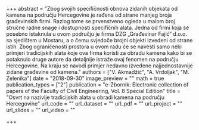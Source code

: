 +++
abstract = "Zbog svojih specifičnosti obnova zidanih objekata od kamena na području Hercegovine je rađena od strane manjeg broja građevinskih firmi. Razlog tome se prvenstveno ogleda u malom broj stručne radne snage i dostupnosti specifičnih alata. Jedna od firmi koja se posebno istaknula u ovom području je firma DZG „Građevinar Fajić“ d.o.o. sa sjedištem u Mostaru, a o čemu svjedoče brojni objekti izvedeni od strane istih. Zbog ograničenosti prostora u ovom radu će se navesti samo neki primjeri tradicijskih alata koje ova firma koristi za obradu kamena kako bi se potaknulo druge autore da detaljnije istraže ovaj fenomen na području Hercegovine. Na kraju se navodi primjer nedavno izvedene najjednostavnije zidane građevine od kamena."
authors = ["V. Akmadžić", "A. Vrdoljak", "M. Zelenika"]
date = "2018-09-30"
image_preview = ""
math = true
publication_types = ["2"]
publication = "e-Zbornik: Electronic collection of papers of the Faculty of Civil Engineering, Vol. 8 Special Edition"
title = "Osvrt na nazivlje tradicijskih alata u obradi kamena na području Hercegovine"
url_code = ""
url_dataset = ""
url_pdf = ""
url_project = ""
url_slides = ""
url_video = ""

+++

